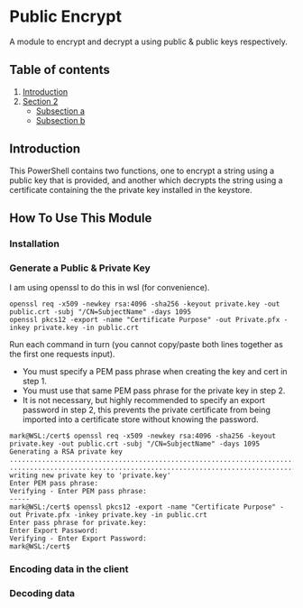 # Public Encrypt

A module to encrypt and decrypt a using public &amp; public keys respectively.

## Table of contents

1. [Introduction](#Introduction)
2. [Section 2](#How-To-Use-This-Module)
    - [Subsection a](#subsection-a)
    - [Subsection b](#subsection-b)

## Introduction

This PowerShell contains two functions, one to encrypt a string using a public key that is provided, and another which decrypts the string using a certificate containing the the private key installed in the keystore.

## How To Use This Module

### Installation

### Generate a Public & Private Key

I am using openssl to do this in wsl (for convenience).  

```Shell
openssl req -x509 -newkey rsa:4096 -sha256 -keyout private.key -out public.crt -subj "/CN=SubjectName" -days 1095
openssl pkcs12 -export -name "Certificate Purpose" -out Private.pfx -inkey private.key -in public.crt
```

Run each command in turn (you cannot copy/paste both lines together as the first one requests input).

- You must specify a PEM pass phrase when creating the key and cert in step 1.
- You must use that same PEM pass phrase for the private key in step 2.
- It is not necessary, but highly recommended to specify an export password in step 2, this prevents the private certificate from being imported into a certificate store without knowing the password.

```Shell
mark@WSL:/cert$ openssl req -x509 -newkey rsa:4096 -sha256 -keyout private.key -out public.crt -subj "/CN=SubjectName" -days 1095
Generating a RSA private key
.......................................................................................++++
......................................................................................................................................++++
writing new private key to 'private.key'
Enter PEM pass phrase:
Verifying - Enter PEM pass phrase:
-----
mark@WSL:/cert$ openssl pkcs12 -export -name "Certificate Purpose" -out Private.pfx -inkey private.key -in public.crt
Enter pass phrase for private.key:
Enter Export Password:
Verifying - Enter Export Password:
mark@WSL:/cert$
```

### Encoding data in the client

### Decoding data
